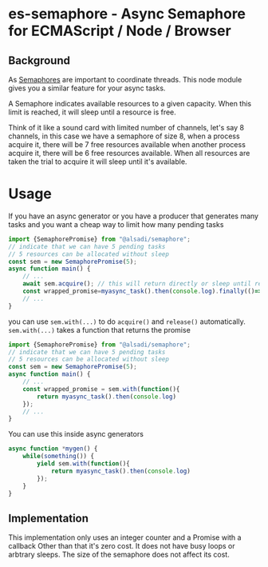 # es-semaphore - Async Semaphore for ECMAScript / Node / Browser

## Background

As [Semaphores](https://man7.org/linux/man-pages/man7/sem_overview.7.html) are important to coordinate threads.
This node module gives you a similar feature for your async tasks.

A Semaphore indicates available resources to a given capacity.
When this limit is reached, it will sleep until a resource is free.

Think of it like a sound card with limited number of channels,
let's say 8 channels, in this case we have a semaphore of size 8,
when a process acquire it, there will be 7 free resources available
when another process acquire it, there will be 6 free resources available.
When all resources are taken the trial to acquire it will sleep until it's available.

# Usage

If you have an async generator or you have a producer that generates many tasks
and you want a cheap way to limit how many pending tasks

```javascript
import {SemaphorePromise} from "@alsadi/semaphore";
// indicate that we can have 5 pending tasks
// 5 resources can be allocated without sleep
const sem = new SemaphorePromise(5);
async function main() {
    // ...
    await sem.acquire(); // this will return directly or sleep until resource is available
    const wrapped_promise=myasync_task().then(console.log).finally(()=>sem.release()); // when done a resource is available again
    // ...
}
```

you can use `sem.with(...)` to do `acquire()` and `release()` automatically.
`sem.with(...)` takes a function that returns the promise

```javascript
import {SemaphorePromise} from "@alsadi/semaphore";
// indicate that we can have 5 pending tasks
// 5 resources can be allocated without sleep
const sem = new SemaphorePromise(5);
async function main() {
    // ...
    const wrapped_promise = sem.with(function(){
        return myasync_task().then(console.log)
    });
    // ...
}
```

You can use this inside async generators


```javascript
async function *mygen() {
    while(something()) {
        yield sem.with(function(){
            return myasync_task().then(console.log)
        });
    }
}
```


## Implementation

This implementation only uses an integer counter and a Promise with a callback
Other than that it's zero cost. It does not have busy loops or arbtrary sleeps.
The size of the semaphore does not affect its cost.


